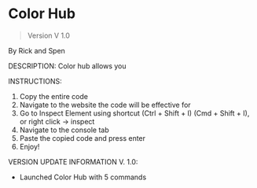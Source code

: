 # Color Hub
> Version V 1.0


By Rick and Spen

DESCRIPTION:
Color hub allows you 

INSTRUCTIONS:
1. Copy the entire code
2. Navigate to the website the code will be effective for
3. Go to Inspect Element using shortcut (Ctrl + Shift + I) (Cmd + Shift + I), or right click -> inspect
4. Navigate to the console tab
5. Paste the copied code and press enter
6. Enjoy!

VERSION UPDATE INFORMATION
V. 1.0:
- Launched Color Hub with 5 commands
